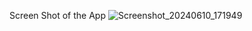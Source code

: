 Screen Shot of the App
![Screenshot_20240610_171949](https://github.com/ahmedAzlann/simple_calculator/assets/136925537/9c6cef38-019a-46a8-aa5c-44f8a8e1ba71)
